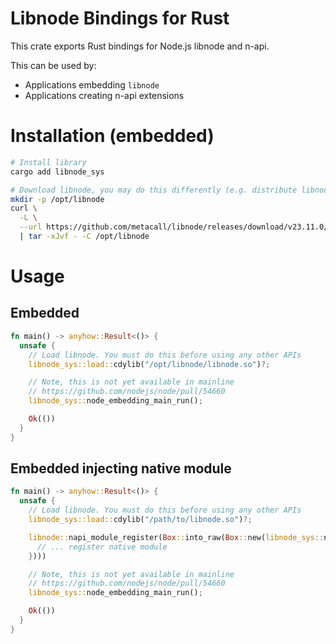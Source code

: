 # Libnode Bindings for Rust

This crate exports Rust bindings for Node.js libnode and n-api.

This can be used by:
- Applications embedding `libnode`
- Applications creating n-api extensions

# Installation (embedded)

```bash
# Install library
cargo add libnode_sys

# Download libnode, you may do this differently (e.g. distribute libnode with your application)
mkdir -p /opt/libnode
curl \
  -L \
  --url https://github.com/metacall/libnode/releases/download/v23.11.0/libnode-amd64-linux.tar.xz \
  | tar -xJvf - -C /opt/libnode
```

# Usage

## Embedded

```rust
fn main() -> anyhow::Result<()> {
  unsafe {
    // Load libnode. You must do this before using any other APIs
    libnode_sys::load::cdylib("/opt/libnode/libnode.so")?;

    // Note, this is not yet available in mainline
    // https://github.com/nodejs/node/pull/54660
    libnode_sys::node_embedding_main_run();

    Ok(())
  }
}
```

## Embedded injecting native module

```rust
fn main() -> anyhow::Result<()> {
  unsafe {
    // Load libnode. You must do this before using any other APIs
    libnode_sys::load::cdylib("/path/to/libnode.so")?;

    libnode::napi_module_register(Box::into_raw(Box::new(libnode_sys::napi_module {
      // ... register native module
    })))

    // Note, this is not yet available in mainline
    // https://github.com/nodejs/node/pull/54660
    libnode_sys::node_embedding_main_run();

    Ok(())
  }
}
```